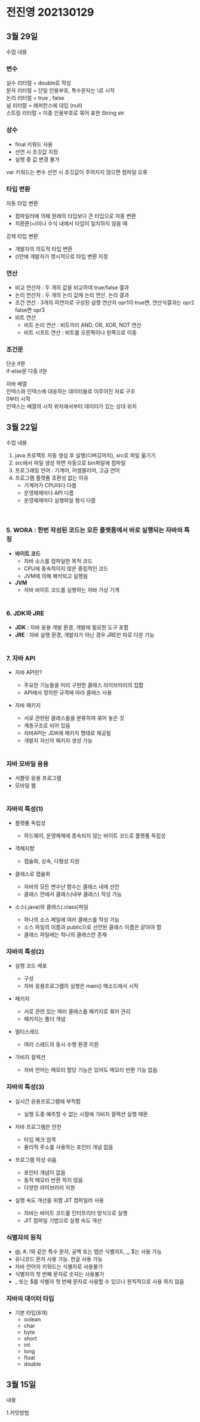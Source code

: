# 전진영 202130129

## 3월 29일
수업 내용

### 변수

실수 리터럴 = double로 작성  
문자 리터럴 = 단일 인용부호, 특수문자는 \로 시작  
논리 리터럴 = true , false  
널   리터럴 = 레퍼런스에 대입 (null)  
스트링 리터럴 = 이중 인용부호로 묶어 표현 String str  

### 상수
* final 키워드 사용
* 선언 시 초깃값 지정
* 실행 중 값 변경 불가

var 키워드는 변수 선언 시 초깃값이 주어지지 않으면 컴파일 오류  

### 타입 변환
자동 타입 변환  
* 컴파일러에 의해 원래의 타입보다 큰 타입으로 자동 변환
* 치환문(=)이나 수식 내에서 타입이 일치하지 않을 때

강제 타입 변환
* 개발자의 의도적 타입 변환
* ()안에 개발자가 명시적으로 타입 변환 지정

### 연산
* 비교 연산자 : 두 개의 값을 비교하여 true/false 결과
* 논리 연산자 : 두 개의 논리 값에 논리 연산. 논리 결과
* 조건 연산 : 3개의 피연자로 구성된 삼항 연산자 opr1이 true면, 연산식결과는 opr2
false면 opr3
* 비트 연산
    * 비트 논리 연산 : 비트끼리 AND, OR, XOR, NOT 연산
    * 비트 시프트 연산 : 비트를 오른쪽이나 왼쪽으로 이동

### 조건문
단순 if문  
if-else문
다중 if문

자바 배열  
인덱스와 인덱스에 대응하는 데이터들로 이루어진 자료 구조  
0부터 시작  
인덱스는 배열의 시작 위치에서부터 데이터가 있는 상대 위치



## 3월 22일
수업 내용

1. java 프로젝트 자동 생성 후 실행(디버깅까지), src로 파일 옮기기
2. src에서 파일 생성 하면 자동으로 bin파일에 컴파일
3. 프로그래밍 언어 : 기계어, 어셈블리어, 고급 언어
4. 프로그램 플랫폼 호환성 없는 이유
      * 기계어가 CPU마다 다름  
      * 운영체제마다 API 다름  
      * 운영체제마다 실행파일 형식 다름  
<br><br>
### 5. **WORA** : 한번 작성된 코드는 모든 플랫폼에서 바로 실행되는 자바의 특징
 * **바이트 코드**  
    * 자바 소스를 컴파일한 목적 코드  
    * CPU에 종속적이지 않은 중립적인 코드  
    * JVM에 의해 해석되고 실행됨  
 * **JVM**
    * 자바 바이트 코드를 실행하는 자바 가상 기계
<br><br>
### 6. **JDK와 JRE**

   - **JDK** : 자바 응용 개발 환경, 개발에 필요한 도구 포함  
   - **JRE** : 자바 실행 환경, 개발자가 아닌 경우 JRE만 따로 다운 가능
<br><br>
### 7. **자바 API**    
 * 자바 API란?    
    * 주요한 기능들을 미리 구현한 클래스 라이브러리의 집합
    * API에서  정의한 규격에 따라 클래스 사용
    
 * 자바 패키지  
    * 서로 관련된 클래스들을 분류하여 묶어 놓은 것
    * 계층구조로 되어 있음
    * 자바API는 JDK에 패키지 형태로 제공됨
    * 개발자 자신의 패키지 생성 가능
<br><br>

### 자바 모바일 응용

* 서블릿 응용 프로그램
* 모바일 웹
#
### 자바의 특성(1)
* 플랫폼 독립성
    - 하드웨어, 운영체제에 종속되지 않는 바이트 코드로 플랫폼 독립성

* 객체지향
    - 캡슐화, 상속, 다형성 지원

* 클래스로 캡슐화
    - 자바의 모든 변수난 함수는 클래스 내에 선언
    - 클래스 안에서 클래스(내부 클래스) 작성 가능  

* 소스(.java)와 클래스(.class)파일
    - 하나의 소스 페일에 여러 클래스를 작성 가능
    - 소스 파일의 이름과 public으로 선언된 클래스 이름은 같아야 함
    - 클래스 파일에는 하나의 클래스만 존재
### 자바의 특성(2)
* 실행 코드 배포
    - 구성
    - 자바 응용프로그램의 실행은 main() 메소드에서 시작

* 패키지
    - 서로 관련 있는 여러 클래스를 패키지로 묶어 관리
    - 패키지는 폴더 개념

* 멀티스레드
    - 여러 스레드의 동시 수행 환경 지원

* 가비지 컬렉션
    - 자바 언어는 메모리 할당 기능은 있어도 메모리 반환 기능 없음
### 자바의 특성(3)
* 실시간 응용프로그램에 부적합
    - 실행 도중 예측할 수 없는 시점에 가비지 컬렉션 실행 때문
    
* 자바 프로그램은 안전
    - 타입 체크 엄격
    - 물리적 주소를 사용하는 포인터 개념 없음

* 프로그램 작성 쉬움
    - 포인터 개념이 없음
    - 동적 메모리 반환 하지 않음
    - 다양한 라이브러리 지원

* 실행 속도 개선을 위함 JIT 컴파일러 사용
    - 자바는 바이트 코드를 인터프리터 방식으로 실행
    - JIT 컴파일 기법으로 실행 속도 개선

### 식별자의 원칙
* @, #, !와 같은 특수 문자, 공백 또는 탭은 식별자X, _, $는 사용 가능
* 유니코드 문자 사용 가능. 한글 사용 가능
* 자바 언어의 키워드는 식별자로 사용불가
* 식별자의 첫 번째 문자로 숫자는 사용불가
* _ 또는 $를 식별자 첫 번째 문자로 사용할 수 있으나 원칙적으로 사용 하지 않음

### 자바의 데이터 타입
* 기본 타입(8개)
    - oolean
    - char
    - byte
    - short
    - int
    - long
    - float
    - double

## 3월 15일
내용

1.커밋방법
